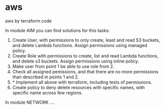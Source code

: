 # aws
aws by terraform code

In module AIM you can find solutions for this tasks:

1. Create User, with permissions to only create, least and read S3 buckets, and delete Lambda functions. Assign permissions using managed policy.
2. Create Role with permissions to create, list and read Lambda functions, and delete s3 buckets. Assign permissions using inline policy.
3. Make user from point 1 be able to use role from 2.
4. Check all assigned pemissions, and that there are no more permissions than described in points 1 and 2.
5. \* Implement all above with terraform, including tests of permissions.
6. Create policy to deny delete resources with specific names, with specific name across few regions.

In module NETWORK ....  
